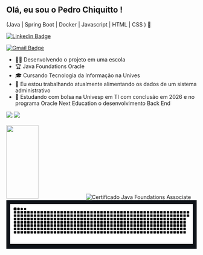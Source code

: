 ## Olá, eu sou o Pedro Chiquitto !
(Java | Spring Boot | Docker | Javascript | HTML | CSS ) 🚀

[![Linkedin Badge](https://img.shields.io/badge/-LinkedIn-6633cc?style=flat-square&logo=Linkedin&logoColor=white&link=https://www.linkedin.com/in/pedro-chiquitto/)](https://www.linkedin.com/in/pedro-chiquitto/)
<!-- [![Personal Badge](https://img.shields.io/badge/-Website-6633cc?style=flat-square&logo=Me&logoColor=white&link=   )](     )  -->
[![Gmail Badge](https://img.shields.io/badge/-pedro.h.chiquitto@gmail.com-6633cc?style=flat-square&logo=Gmail&logoColor=white&link=mailto:pedro.h.chiquitto@gmail.com)](mailto:pedro.h.chiquitto@gmail.com)



- 👩‍💻 Desenvolvendo o projeto em uma escola
- 🏆 Java Foundations Oracle
- 🎓 Cursando Tecnologia da Informação na Unives
- 🔭 Eu estou trabalhando atualmente alimentando os dados de um sistema administrativo
- 🌱 Estudando com bolsa na Univesp em TI com conclusão em 2026 e no programa Oracle Next Education o desenvolvimento Back End


 
<div> 
  <a href = "mailto:pedro.h.chiquitto@gmail.com"><img src="https://img.shields.io/badge/-Gmail-%23333?style=for-the-badge&logo=gmail&logoColor=white" target="_blank"></a>
  <a href="https://www.linkedin.com/in/pedro-chiquitto/" target="_blank"><img src="https://img.shields.io/badge/-LinkedIn-%230077B5?style=for-the-badge&logo=linkedin&logoColor=white" target="_blank"></a> 
  
</div>

<div style="display: inline_block"><br>
 <img  width="41%" height="195px" src="https://github-readme-stats.vercel.app/api/top-langs/?username=Pedro-Henrique-Chiquitto&layout=compact&hide_border=true&title_color=8f00ff&text_color=ffffff&bg_color=0d1117" />   
 <img align="center" src="https://images.credly.com/size/340x340/images/aeada4ab-bd8f-4c3c-bf4a-a9f2f4e04dd2/02a_Java_Foundations_Associate.png" alt="Certificado Java Foundations Associate" width="200" />
  
  
 </div>

<div style="background-color: #0d1117; padding: 10px;">
<picture>
  <source media="(prefers-color-scheme: dark)" srcset="https://raw.githubusercontent.com/Pedro-Henrique-Chiquitto/Pedro-Henrique-Chiquitto/output/github-contribution-grid-snake-dark.svg">
  <source media="(prefers-color-scheme: light)" srcset="https://raw.githubusercontent.com/Pedro-Henrique-Chiquitto/Pedro-Henrique-Chiquitto/output/github-contribution-grid-snake.svg">
  <img alt="github contribution grid snake animation" src="https://raw.githubusercontent.com/Pedro-Henrique-Chiquitto/Pedro-Henrique-Chiquitto/output/github-contribution-grid-snake.svg">
</picture>

</div>

